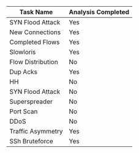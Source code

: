 

| Task Name| Analysis Completed|
| ------------- | -------------|
|SYN Flood Attack |  Yes| 
|New Connections  | Yes| 
|Completed Flows |Yes| 
|Slowloris |Yes| 
|Flow Distribution | No| 
|Dup Acks|Yes| 
|HH | No| 
|SYN Flood Attack | No| 
|Superspreader | No| 
|Port Scan | No| 
|DDoS | No| 
|Traffic Asymmetry |Yes| 
|SSh Bruteforce| Yes| 




